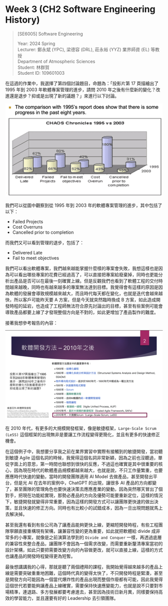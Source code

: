 # Week 3 (CH2 Software Engineering History)

> [SE6005] Software Engineering
> 
> Year: 2024 Spring   
> Lecturer: 鄭永斌 (YPC), 梁德容 (DRL), 莊永裕 (YYZ) 業界師資 (EL) 等教授  
> Department of Atmospheric Sciences  
> Student: 林群賀  
> Student ID: 109601003

在這週的作業中，我選擇了第四個討論題目，命題為：「投影片第 17 頁描繪出了 1995 年到 2003 年軟體專案管理的進步，請問 2010 年之後有什麼新的變化？改進還是退步？抑或是出現了新的議題？」來進行以下討論。

<!-- <div  align="center">    
  <img src="./imgs/cover.png" height = "250" alt="cover" align=center />
</div> -->

![](./imgs/cover.png)

我們可以從圖中觀察到從 1995 年到 2003 年的軟體專案管理的進步，其中包括了以下：

- Failed Projects
- Cost Overruns
- Cancelled prior to completion

而我們又可以看到管理的退步，包括了：
- Delivered Late
- Fail to meet objectives

我們可以看出軟體專案，我們越來越能掌握什麼樣的專案會失敗，我想這樣也是因為可以看出哪些專案的花費已經過高了，可以直接把專案給廢棄掉，同時也更能分析出產品是否可以在最後一刻確實上線。但是反觀我們也看到了軟體工程的交付時間越來越晚，同時也有越來越多的專案無法達到目標。我覺得會有這樣的原因是因為軟體的發展會導致規模越來越大，而且時代每天都在變化，也就是迭代會越來越快，所以客戶可能昨天要 A 方案，但是今天就突然臨時換成 B 方案，如此造成開發時程的延宕，也造成了工程師無法符合原先討論出的目標，甚至有些案例可能會導致產品都要上線了才發現整個方向是不對的，如此更增加了產品製作的難度。

接著我想參考報告的內容：

<!-- <div  align="center">    
  <img src="./imgs/2010_latter.png" height = "250" alt="cover" align=center />
</div> -->

![](./imgs/2010_latter.png)

在 2010 年代，有更多的大規模開發框架，像是敏捷框架，`Large-Scale Scrum (LeSS)` 這個框架的出現無非是要讓工作流程變得更簡化，並且有更多的快速修正機會。

在這個例子中，我想要分享我之前在業界實習中實際有接觸到的敏捷開發，當初聽到敏捷 Agile 這個名詞的時候，我覺得這個名詞非常新穎，因為之前也沒聽過，單從字面上的意思，第一時間也聯想到很快的反應，不過這也確實是其中很重要的核心，因為現在時代的軟體產品規模都越來越大，也就是說，不只工作量繁重，也要應應時代快速的變動，當時的開發團隊適用 AI Model 去做產品，甚至開發出平台，但是光 AI 在去年的案例中，ChatGPT 的出現，讓很多 AI 產品的方向都變了，甚至團隊的管理角色也要快速決策去應應產業的變動，因為突然哪天冒出了個對手，把現在功能給實現，那勢必產品的方向及優勢可能要重新定位，這樣的情況下，敏捷開發就變得非常重要，因為這樣的開發方式可以讓團隊更快速的做出決策，並且快速的修正方向。同時也有比較小的試錯成本，因為一旦出現問題就馬上去解決掉。

甚至我還有看到有些公司為了讓產品能夠更快上線，更縮短開發時程，有些工程團隊寧願直接重構現有架構，讓兼容性變的更為重要，如此就把軟體給 divide 成非常多的小專案，就像是之前演算法學到的 `Divide and Conquer` 一樣，再透過底層的兼容性來整合產品，讓團隊不會因為一個需求改變，而需要重新釐清專案當初的設計架構，如此只要把需要改變方向的內容做更改，就可以直接上線，這樣的方式也讓產品的開發時程變得更為短暫。

最後想講講我的心得，那就是聽了兩個禮拜的課程，我開始覺得越來越多的產品上線是需要突破重重地困難，這個時代真的變得太快了，不只開發時程是緊湊，甚至是開發方向可能因為一個當代爆炸性的產品出現而整個作廢都有可能，因此我覺得這個世代若要能夠讓產品上線確實，需要保持快速應變能力，也就是說不只要對市場精準，連退路、多方發展都要考慮進去，甚至因為技術日新月異，同樣要保持高效的學習能力，並且還要有好的 Leadership 去引領團隊。
